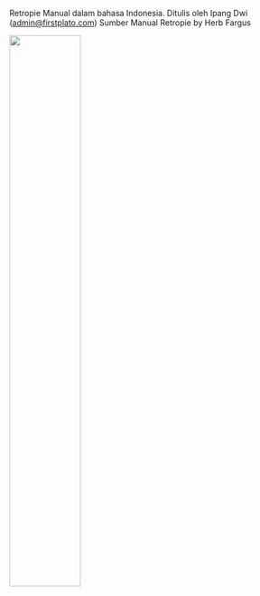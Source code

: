 Retropie Manual dalam bahasa Indonesia.
Ditulis oleh Ipang Dwi (admin@firstplato.com)
Sumber Manual Retropie by Herb Fargus

<img src="https://raw.githubusercontent.com/ipang-dwi/retopie-manual/master/cover.jpg" width=50% height=50% />
